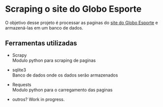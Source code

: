 

Scraping o site do Globo Esporte
================================

O objetivo desse projeto é processar as paginas do [site do Globo Esporte](http://globoesporte.globo.com) e armazená-las em um banco de dados.

Ferramentas utilizadas
----------------------

* Scrapy  
    Modulo python para scraping de paginas

* sqlite3  
    Banco de dados onde os dados serão armazenados

* Requests  
    Modulo python para o carregamento das paginas

* outros? Work in progress.




